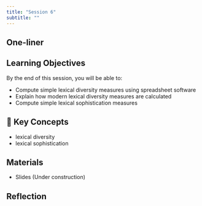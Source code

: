 ```yaml
---
title: "Session 6"
subtitle: ""
---
```


## One-liner


## Learning Objectives

By the end of this session, you will be able to:

- Compute simple lexical diversity measures using spreadsheet software
- Explain how modern lexical diversity measures are calculated 
- Compute simple lexical sophistication measures

## 🔑 Key Concepts

- lexical diversity
- lexical sophistication

## Materials

- Slides (Under construction)

## Reflection

<!-- 
<iframe src="session1-intro/slides/slides.html" width="100%" height="600px" frameborder="0"></iframe>

[View slides in fullscreen](session1-intro/slides/slides.html){target="_blank"} -->


